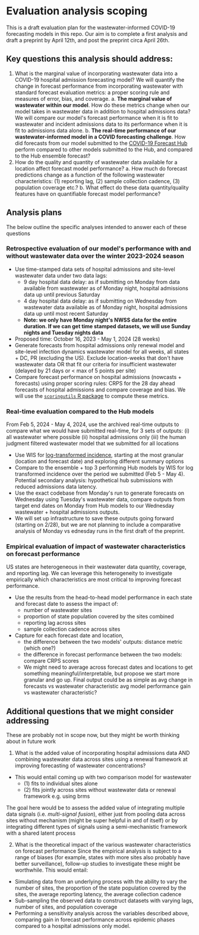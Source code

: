 # Evaluation analysis scoping
This is a draft evaluation plan for the wastewater-informed COVID-19 forecasting models in this repo. Our aim is to complete a first analysis and draft a preprint by April 12th, and post the preprint circa April 26th.

## Key questions this analysis should address:
1. What is the marginal value of incorporating wastewater data into a COVID-19 hospital admission forecasting model? We will quantify the change in forecast performance from incorporating wastewater with standard forecast evaluation metrics: a proper scoring rule and measures of error, bias, and coverage.
a. **The marginal value of wastewater within our model**. How do these metrics change when our model takes in wastewater data in addition to hospital admissions data? We will compare our model's forecast performance when it is fit to wastewater and incident admissions data to its performance when it is fit to admissions data alone.
b. **The real-time performance of our wastewater-informed model in a COVID forecasting challenge**. How did forecasts from our model submitted to the [COVID-19 Forecast Hub](https://github.com/reichlab/covid19-forecast-hub) perform compared to other models submitted to the Hub, and compared to the Hub ensemble forecast?
2. How do the quality and quantity of wastewater data available for a location affect forecast model performance?
a. How much do forecast predictions change as a function of the following wastewater characteristics: (1) reporting lag, (2) sample collection cadence, (3) population coverage etc.?
b. What effect do these data quantity/quality features have on quantifiable forecast model performance?

## Analysis plans
The below outline the specific analyses intended to answer each of these questions
### Retrospective evaluation of our model's performance with and without wastewater data over the winter 2023-2024 season
- Use time-stamped data sets of hospital admissions and site-level wastewater data under two data lags:
  - 9 day hospital data delay:  as if submitting on Monday from data available from wastewater as of Monday night, hospital admissions data up until previous Saturday
  - 4 day hospital data delay: as if submitting on Wednesday from wastewater data available as of Monday night, hospital admissions data up until most recent Saturday
  - **Note: we only have Monday night's NWSS data for the entire duration. If we can get time stamped datasets, we will use Sunday nights and Tuesday nights data**
 - Proposed time: October 16, 2023 - May 1, 2024 (28 weeks)
- Generate forecasts from hospital admissions only renewal model and site-level infection dynamics wastewater model for all weeks, all states + DC, PR (excluding the US). Exclude location-weeks that don't have wastewater data OR that fit our criteria for insufficient wastewater (delayed by 21 days or < max of 5 points per site)
- Compare forecast performance on hospital admissions (nowcasts + forecasts) using proper scoring rules: CRPS for the 28 day ahead forecasts of hospital admissions and compare coverage and bias. We will use the [`scoringutils` R package](https://github.com/epiforecasts/scoringutils) to compute these metrics.

### Real-time evaluation compared to the Hub models
From Feb 5, 2024 - May 4, 2024, use the archived real-time outputs to compare what we would have submitted real-time, for 3 sets of outputs: (i) all wastewater where possible (ii) hospital admissions only (iii) the human judgment filtered wastewater model that we submitted for all locations
  - Use WIS for [log-transformed incidence](https://journals.plos.org/ploscompbiol/article?id=10.1371/journal.pcbi.1011393), starting at the most granular (location and forecast date) and exploring different summary options
  - Compare to the ensemble + top 3 performing Hub models by WIS for log transformed incidence over the period we submitted (Feb 5 - May 4).
Potential secondary analysis: hypothetical hub submissions with reduced admissions data latency.
   - Use the exact codebase from Monday's run to generate forecasts on Wednesday using Tuesday's wastewater data, compare outputs from target end dates on Monday from Hub models to our Wednesday wastewater + hospital admissions outputs.
   - We will set up infrastructure to save these outputs going forward (starting on 2/28), but we are not planning to include a comparative analysis of Monday vs  ednesday runs in the first draft of the preprint.


 ### Empirical evaluation of impact of wastewater characteristics on forecast performance
US states are heterogeneous in their wastewater data quantity, coverage, and reporting lag. We can leverage this heterogeneity to investigate empirically which characteristics are most critical to improving forecast performance.
- Use the results from the head-to-head model performance in each state and forecast date to assess the impact of:
    - number of wastewater sites
    - proportion of state population covered by the sites combined
    - reporting lag across sites
    - sample collection cadence across sites
- Capture for each forecast date and location,
  - the difference between the two models' outputs: distance metric (which one?)
  - the difference in forecast performance between the two models: compare CRPS scores
  - We might need to average across forecast dates and locations to get something meaningful/interpretable, but propose we start more granular and go up. Final output could be as simple as avg change in forecasts vs wastewater characteristic avg model performance gain vs wastewater characteristic?

## Additional questions that we might consider addressing
These are probably not in scope now, but they might be worth thinking about in future work
1. What is the added value of incorporating hospital admissions data AND combining wastewater data across sites using a renewal framework at improving forecasting of wastewater concentrations?
 - This would entail coming up with two comparison model for wastewater
   - (1) fits to individual sites alone
   - (2) fits jointly across sites without wastewater data or renewal framework e.g. using brms

The goal here would be to assess the added value of integrating multiple data signals (i.e. _multi-signal fusion_), either just from pooling data across sites without mechanism (might be super helpful in and of itself) or by integrating different types of signals using a semi-mechanistic framework with a shared latent process

2. What is the theoretical impact of the various wastewater characteristics on forecast performance
Since the empirical analysis is subject to a range of biases (for example, states with more sites also probably have better surveillance), follow-up studies to investigate these might be worthwhile. This would entail:
- Simulating data from an underlying process with the ability to vary the number of sites, the proportion of the state population covered by the sites, the average reporting latency, the average collection cadence
- Sub-sampling the observed data to construct datasets with varying lags, number of sites, and population coverage
- Performing a sensitivity analysis across the variables described above, comparing gain in forecast performance across epidemic phases compared to a hospital admissions only model.
